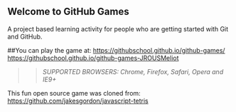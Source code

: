 ## Welcome to GitHub Games

A project based learning activity for people who are getting started with Git and GitHub.

##You can play the game at: https://githubschool.github.io/github-games/
https://githubschool.github.io/github-games-JROUSMeliot
>> _*SUPPORTED BROWSERS*: Chrome, Firefox, Safari, Opera and IE9+_

This fun open source game was cloned from: https://github.com/jakesgordon/javascript-tetris
